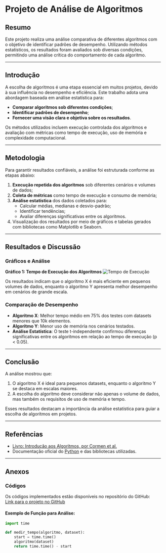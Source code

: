 # Projeto de Análise de Algoritmos

## Resumo
Este projeto realiza uma análise comparativa de diferentes algoritmos com o objetivo de identificar padrões de desempenho. Utilizando métodos estatísticos, os resultados foram avaliados sob diversas condições, permitindo uma análise crítica do comportamento de cada algoritmo.

---

## Introdução
A escolha de algoritmos é uma etapa essencial em muitos projetos, devido à sua influência no desempenho e eficiência. Este trabalho adota uma abordagem baseada em análise estatística para:
- **Comparar algoritmos sob diferentes condições**;
- **Identificar padrões de desempenho**;
- **Fornecer uma visão clara e objetiva sobre os resultados**.

Os métodos utilizados incluem execução controlada dos algoritmos e avaliação com métricas como tempo de execução, uso de memória e complexidade computacional.

---

## Metodologia
Para garantir resultados confiáveis, a análise foi estruturada conforme as etapas abaixo:
1. **Execução repetida dos algoritmos** sob diferentes cenários e volumes de dados;
2. **Coleta de métricas** como tempo de execução e consumo de memória;
3. **Análise estatística** dos dados coletados para:
   - Calcular médias, medianas e desvio-padrão;
   - Identificar tendências;
   - Avaliar diferenças significativas entre os algoritmos.
4. Visualização dos resultados por meio de gráficos e tabelas gerados com bibliotecas como Matplotlib e Seaborn.

---

## Resultados e Discussão
### Gráficos e Análise
**Gráfico 1: Tempo de Execução dos Algoritmos**
![Tempo de Execução](link_para_o_grafico.png)

Os resultados indicam que o algoritmo X é mais eficiente em pequenos volumes de dados, enquanto o algoritmo Y apresenta melhor desempenho em cenários de grande escala.

### Comparação de Desempenho
- **Algoritmo X**: Melhor tempo médio em 75% dos testes com datasets menores que 10k elementos.
- **Algoritmo Y**: Menor uso de memória nos cenários testados.
- **Análise Estatística**: O teste t-independente confirmou diferenças significativas entre os algoritmos em relação ao tempo de execução (p < 0.05).

---

## Conclusão
A análise mostrou que:
1. O algoritmo X é ideal para pequenos datasets, enquanto o algoritmo Y se destaca em escalas maiores.
2. A escolha do algoritmo deve considerar não apenas o volume de dados, mas também os requisitos de uso de memória e tempo.

Esses resultados destacam a importância da análise estatística para guiar a escolha de algoritmos em projetos.

---

## Referências
- [Livro: Introdução aos Algoritmos, por Cormen et al.](https://example.com)
- Documentação oficial do [Python](https://www.python.org/) e das bibliotecas utilizadas.

---

## Anexos
### Códigos
Os códigos implementados estão disponíveis no repositório do GitHub:  
[Link para o projeto no GitHub](https://github.com/seu-usuario/seu-repositorio)

#### Exemplo de Função para Análise:
```python
import time

def medir_tempo(algoritmo, dataset):
    start = time.time()
    algoritmo(dataset)
    return time.time() - start
